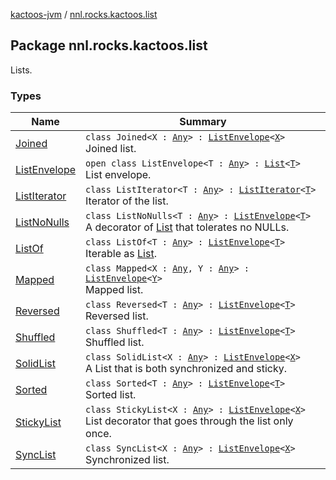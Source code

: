 [kactoos-jvm](../index.md) / [nnl.rocks.kactoos.list](./index.md)

## Package nnl.rocks.kactoos.list

Lists.

### Types

| Name | Summary |
|---|---|
| [Joined](-joined/index.md) | `class Joined<X : `[`Any`](https://kotlinlang.org/api/latest/jvm/stdlib/kotlin/-any/index.html)`> : `[`ListEnvelope`](-list-envelope/index.md)`<`[`X`](-joined/index.md#X)`>`<br>Joined list. |
| [ListEnvelope](-list-envelope/index.md) | `open class ListEnvelope<T : `[`Any`](https://kotlinlang.org/api/latest/jvm/stdlib/kotlin/-any/index.html)`> : `[`List`](https://kotlinlang.org/api/latest/jvm/stdlib/kotlin.collections/-list/index.html)`<`[`T`](-list-envelope/index.md#T)`>`<br>List envelope. |
| [ListIterator](-list-iterator/index.md) | `class ListIterator<T : `[`Any`](https://kotlinlang.org/api/latest/jvm/stdlib/kotlin/-any/index.html)`> : `[`ListIterator`](https://kotlinlang.org/api/latest/jvm/stdlib/kotlin.collections/-list-iterator/index.html)`<`[`T`](-list-iterator/index.md#T)`>`<br>Iterator of the list. |
| [ListNoNulls](-list-no-nulls/index.md) | `class ListNoNulls<T : `[`Any`](https://kotlinlang.org/api/latest/jvm/stdlib/kotlin/-any/index.html)`> : `[`ListEnvelope`](-list-envelope/index.md)`<`[`T`](-list-no-nulls/index.md#T)`>`<br>A decorator of [List](https://kotlinlang.org/api/latest/jvm/stdlib/kotlin.collections/-list/index.html) that tolerates no NULLs. |
| [ListOf](-list-of/index.md) | `class ListOf<T : `[`Any`](https://kotlinlang.org/api/latest/jvm/stdlib/kotlin/-any/index.html)`> : `[`ListEnvelope`](-list-envelope/index.md)`<`[`T`](-list-of/index.md#T)`>`<br>Iterable as [List](https://kotlinlang.org/api/latest/jvm/stdlib/kotlin.collections/-list/index.html). |
| [Mapped](-mapped/index.md) | `class Mapped<X : `[`Any`](https://kotlinlang.org/api/latest/jvm/stdlib/kotlin/-any/index.html)`, Y : `[`Any`](https://kotlinlang.org/api/latest/jvm/stdlib/kotlin/-any/index.html)`> : `[`ListEnvelope`](-list-envelope/index.md)`<`[`Y`](-mapped/index.md#Y)`>`<br>Mapped list. |
| [Reversed](-reversed/index.md) | `class Reversed<T : `[`Any`](https://kotlinlang.org/api/latest/jvm/stdlib/kotlin/-any/index.html)`> : `[`ListEnvelope`](-list-envelope/index.md)`<`[`T`](-reversed/index.md#T)`>`<br>Reversed list. |
| [Shuffled](-shuffled/index.md) | `class Shuffled<T : `[`Any`](https://kotlinlang.org/api/latest/jvm/stdlib/kotlin/-any/index.html)`> : `[`ListEnvelope`](-list-envelope/index.md)`<`[`T`](-shuffled/index.md#T)`>`<br>Shuffled list. |
| [SolidList](-solid-list/index.md) | `class SolidList<X : `[`Any`](https://kotlinlang.org/api/latest/jvm/stdlib/kotlin/-any/index.html)`> : `[`ListEnvelope`](-list-envelope/index.md)`<`[`X`](-solid-list/index.md#X)`>`<br>A List that is both synchronized and sticky. |
| [Sorted](-sorted/index.md) | `class Sorted<T : `[`Any`](https://kotlinlang.org/api/latest/jvm/stdlib/kotlin/-any/index.html)`> : `[`ListEnvelope`](-list-envelope/index.md)`<`[`T`](-sorted/index.md#T)`>`<br>Sorted list. |
| [StickyList](-sticky-list/index.md) | `class StickyList<X : `[`Any`](https://kotlinlang.org/api/latest/jvm/stdlib/kotlin/-any/index.html)`> : `[`ListEnvelope`](-list-envelope/index.md)`<`[`X`](-sticky-list/index.md#X)`>`<br>List decorator that goes through the list only once. |
| [SyncList](-sync-list/index.md) | `class SyncList<X : `[`Any`](https://kotlinlang.org/api/latest/jvm/stdlib/kotlin/-any/index.html)`> : `[`ListEnvelope`](-list-envelope/index.md)`<`[`X`](-sync-list/index.md#X)`>`<br>Synchronized list. |
